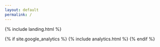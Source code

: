 ```yaml
---
layout: default
permalink: /
---
```


{% include landing.html %}

{% if site.google_analytics %}
{% include analytics.html %}
{% endif %}